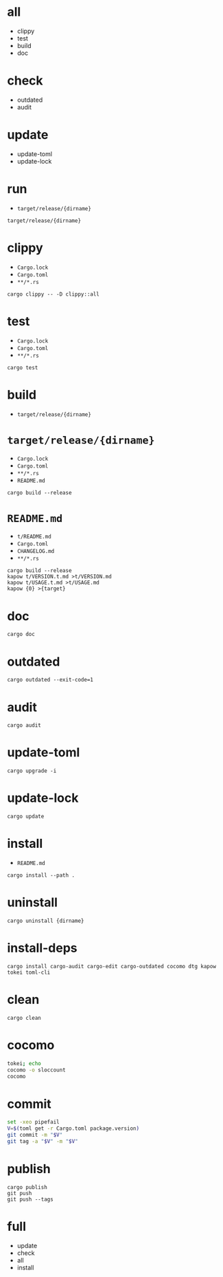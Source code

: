 # all

* clippy
* test
* build
* doc

# check

* outdated
* audit

# update

* update-toml
* update-lock

# run

* `target/release/{dirname}`

```
target/release/{dirname}
```

# clippy

* `Cargo.lock`
* `Cargo.toml`
* `**/*.rs`

```
cargo clippy -- -D clippy::all
```

# test

* `Cargo.lock`
* `Cargo.toml`
* `**/*.rs`

```
cargo test
```

# build

* `target/release/{dirname}`

# `target/release/{dirname}`

* `Cargo.lock`
* `Cargo.toml`
* `**/*.rs`
* `README.md`

```
cargo build --release
```

# `README.md`

* `t/README.md`
* `Cargo.toml`
* `CHANGELOG.md`
* `**/*.rs`

```
cargo build --release
kapow t/VERSION.t.md >t/VERSION.md
kapow t/USAGE.t.md >t/USAGE.md
kapow {0} >{target}
```

# doc

```
cargo doc
```

# outdated

```
cargo outdated --exit-code=1
```

# audit

```
cargo audit
```

# update-toml

```
cargo upgrade -i
```

# update-lock

```
cargo update
```

# install

* `README.md`

```
cargo install --path .
```

# uninstall

```
cargo uninstall {dirname}
```

# install-deps

```
cargo install cargo-audit cargo-edit cargo-outdated cocomo dtg kapow tokei toml-cli
```

# clean

```
cargo clean
```

# cocomo

```bash -eo pipefail
tokei; echo
cocomo -o sloccount
cocomo
```

# commit

```bash
set -xeo pipefail
V=$(toml get -r Cargo.toml package.version)
git commit -m "$V"
git tag -a "$V" -m "$V"
```

# publish

```
cargo publish
git push
git push --tags
```

# full

* update
* check
* all
* install

